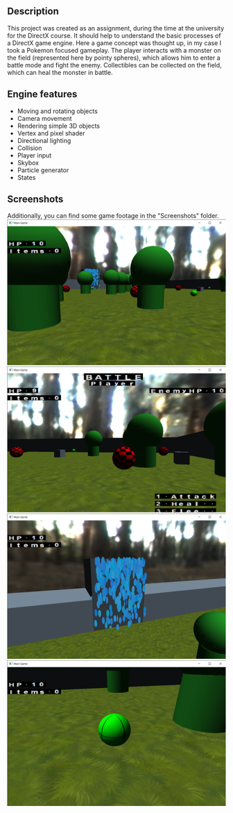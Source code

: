 ## Description
This project was created as an assignment, during the time at the university for the DirectX course.
It should help to understand the basic processes of a DirectX game engine.
Here a game concept was thought up, in my case I took a Pokemon focused gameplay.
The player interacts with a monster on the field (represented here by pointy spheres), which allows him to enter a battle mode and fight the enemy.
Collectibles can be collected on the field, which can heal the monster in battle.


## Engine features
* Moving and rotating objects
* Camera movement
* Rendering simple 3D objects
* Vertex and pixel shader
* Directional lighting
* Collision
* Player input
* Skybox
* Particle generator
* States

## Screenshots
Additionally, you can find some game footage in the "Screenshots" folder.
![Screen01](https://github.com/Snowball115/SOL-DirectX-Game/blob/main/Screenshots/Screen01.png)
![Screen02](https://github.com/Snowball115/SOL-DirectX-Game/blob/main/Screenshots/Screen02.png)
![Screen03](https://github.com/Snowball115/SOL-DirectX-Game/blob/main/Screenshots/Screen03.png)
![Screen04](https://github.com/Snowball115/SOL-DirectX-Game/blob/main/Screenshots/Screen04.png)
